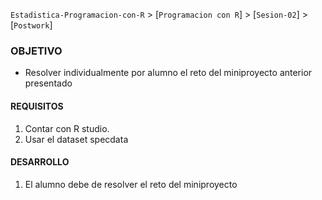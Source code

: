 `Estadistica-Programacion-con-R` > [`Programacion con R`] > [`Sesion-02`] > [`Postwork`] 


### OBJETIVO
- Resolver individualmente por alumno el reto del miniproyecto anterior presentado

#### REQUISITOS
1. Contar con R studio.
2. Usar el dataset specdata

#### DESARROLLO
1. El alumno debe de resolver el reto del miniproyecto

